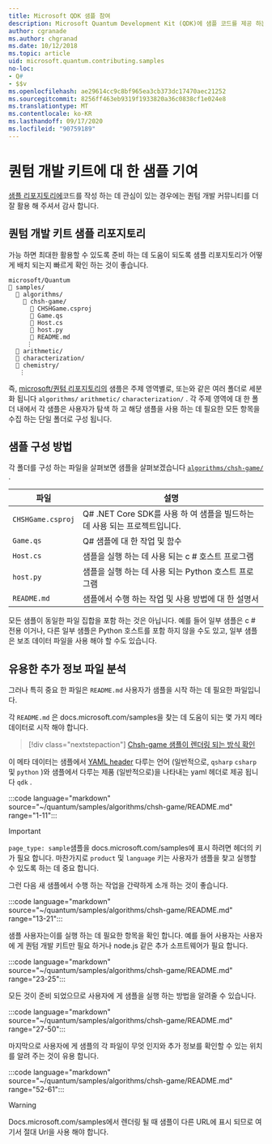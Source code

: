```yaml
---
title: Microsoft QDK 샘플 참여
description: Microsoft Quantum Development Kit (QDK)에 샘플 코드를 제공 하는 방법에 대해 알아봅니다.
author: cgranade
ms.author: chgranad
ms.date: 10/12/2018
ms.topic: article
uid: microsoft.quantum.contributing.samples
no-loc:
- Q#
- $$v
ms.openlocfilehash: ae29614cc9c8bf965ea3cb373dc17470aec21252
ms.sourcegitcommit: 8256ff463eb9319f1933820a36c0838cf1e024e8
ms.translationtype: MT
ms.contentlocale: ko-KR
ms.lasthandoff: 09/17/2020
ms.locfileid: "90759189"
---
```

# <a name="contributing-samples-to-the-quantum-development-kit"></a>퀀텀 개발 키트에 대 한 샘플 기여

[샘플 리포지토리에](https://github.com/Microsoft/Quantum)코드를 작성 하는 데 관심이 있는 경우에는 퀀텀 개발 커뮤니티를 더 잘 활용 해 주셔서 감사 합니다.

## <a name="the-quantum-development-kit-samples-repository"></a>퀀텀 개발 키트 샘플 리포지토리

가능 하면 최대한 활용할 수 있도록 준비 하는 데 도움이 되도록 샘플 리포지토리가 어떻게 배치 되는지 빠르게 확인 하는 것이 좋습니다.

```plaintext
microsoft/Quantum
📁 samples/
  📁 algorithms/
    📁 chsh-game/
      📝 CHSHGame.csproj
      📝 Game.qs
      📝 Host.cs
      📝 host.py
      📝 README.md
     ⋮
  📁 arithmetic/
  📁 characterization/
  📁 chemistry/
   ⋮
```

즉, [microsoft/퀀텀 리포지토리의](https://github.com/microsoft/Quantum) 샘플은 주제 영역별로, 또는와 같은 여러 폴더로 세분화 됩니다 `algorithms/` `arithmetic/` `characterization/` .
각 주제 영역에 대 한 폴더 내에서 각 샘플은 사용자가 탐색 하 고 해당 샘플을 사용 하는 데 필요한 모든 항목을 수집 하는 단일 폴더로 구성 됩니다.

## <a name="how-samples-are-structured"></a>샘플 구성 방법

각 폴더를 구성 하는 파일을 살펴보면 샘플을 살펴보겠습니다 [`algorithms/chsh-game/`](https://github.com/microsoft/Quantum/tree/main/samples/algorithms/chsh-game) .

| 파일              | 설명                                                |
|-------------------|------------------------------------------------------------|
| `CHSHGame.csproj` | Q# .NET Core SDK를 사용 하 여 샘플을 빌드하는 데 사용 되는 프로젝트입니다. |
| `Game.qs`         | Q# 샘플에 대 한 작업 및 함수                 |
| `Host.cs`         | 샘플을 실행 하는 데 사용 되는 c # 호스트 프로그램                     |
| `host.py`         | 샘플을 실행 하는 데 사용 되는 Python 호스트 프로그램                 |
| `README.md`       | 샘플에서 수행 하는 작업 및 사용 방법에 대 한 설명서    |

모든 샘플이 동일한 파일 집합을 포함 하는 것은 아닙니다. 예를 들어 일부 샘플은 c # 전용 이거나, 다른 일부 샘플은 Python 호스트를 포함 하지 않을 수도 있고, 일부 샘플은 보조 데이터 파일을 사용 해야 할 수도 있습니다.

## <a name="anatomy-of-a-helpful-readme-file"></a>유용한 추가 정보 파일 분석

그러나 특히 중요 한 파일은 `README.md` 사용자가 샘플을 시작 하는 데 필요한 파일입니다.

각 `README.md` 은 docs.microsoft.com/samples을 찾는 데 도움이 되는 몇 가지 메타 데이터로 시작 해야 합니다.

> [!div class="nextstepaction"]
> [Chsh-game 샘플이 렌더링 되는 방식 확인](https://docs.microsoft.com/samples/microsoft/quantum/validating-quantum-mechanics/)

이 메타 데이터는 샘플에서 [YAML header](https://dotnet.github.io/docfx/spec/docfx_flavored_markdown.html#yaml-header) 다루는 언어 (일반적으로, `qsharp` `csharp` 및 `python` )와 샘플에서 다루는 제품 (일반적으로)을 나타내는 yaml 헤더로 제공 됩니다 `qdk` .

:::code language="markdown" source="~/quantum/samples/algorithms/chsh-game/README.md" range="1-11":::

> [!IMPORTANT]
> `page_type: sample`샘플을 docs.microsoft.com/samples에 표시 하려면 헤더의 키가 필요 합니다.
> 마찬가지로 `product` 및 `language` 키는 사용자가 샘플을 찾고 실행할 수 있도록 하는 데 중요 합니다.

그런 다음 새 샘플에서 수행 하는 작업을 간략하게 소개 하는 것이 좋습니다.

:::code language="markdown" source="~/quantum/samples/algorithms/chsh-game/README.md" range="13-21":::

샘플 사용자는이를 실행 하는 데 필요한 항목을 확인 합니다. 예를 들어 사용자는 사용자에 게 퀀텀 개발 키트만 필요 하거나 node.js 같은 추가 소프트웨어가 필요 합니다.

:::code language="markdown" source="~/quantum/samples/algorithms/chsh-game/README.md" range="23-25":::

모든 것이 준비 되었으므로 사용자에 게 샘플을 실행 하는 방법을 알려줄 수 있습니다.

:::code language="markdown" source="~/quantum/samples/algorithms/chsh-game/README.md" range="27-50":::

마지막으로 사용자에 게 샘플의 각 파일이 무엇 인지와 추가 정보를 확인할 수 있는 위치를 알려 주는 것이 유용 합니다.

:::code language="markdown" source="~/quantum/samples/algorithms/chsh-game/README.md" range="52-61":::

> [!WARNING]
> Docs.microsoft.com/samples에서 렌더링 될 때 샘플이 다른 URL에 표시 되므로 여기서 절대 Url을 사용 해야 합니다.
